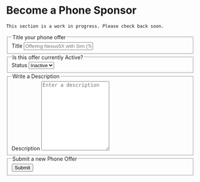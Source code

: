 

# Become a Phone Sponsor


```
This section is a work in progress. Please check back soon.
```

<form>
  <fieldset>
    <legend>Title your phone offer</legend>
    <label for="title">Title</label>
    <input type="text" name="title" id="title" placeholder="Offering Nexus5X with Sim (Text & Talk)" required />
  </fieldset>
  <fieldset>
    <legend>Is this offer currently Active?</legend>
    <label for="status">Status</label>
    <select name="status" id="status">
      <option>Inactive</option>
      <option>Active</option>
    </select>
  </fieldset>
  <fieldset>
    <legend>Write a Description</legend>
    <label for="description">Description</label>
    <textarea name="description" id="description" rows="12" placeholder="Enter a description" required></textarea>
  </fieldset>
  <fieldset>
    <legend>Submit a new Phone Offer</legend>
    <button type="submit">Submit</button>
  </fieldset>
</form>